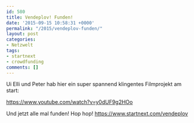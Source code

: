 ```yaml
---
id: 580
title: Vendeplov! Funden!
date: '2015-09-15 10:58:31 +0000'
permalink: "/2015/vendeplov-funden/"
layout: post
categories:
- Netzwelt
tags:
- startnext
- crowdfunding
comments: []
---
```

Ui Elli und Peter hab hier ein super spannend klingentes Filmprojekt am start:

<https://www.youtube.com/watch?v=y0dUF9g2HOo>

Und jetzt alle mal funden! Hop hop! <https://www.startnext.com/vendeplov>